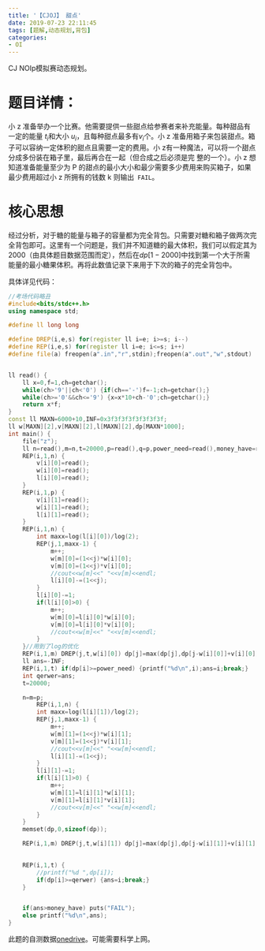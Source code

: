 ```yaml
---
title: '【CJOJ】 甜点'
date: 2019-07-23 22:11:45
tags: [题解,动态规划,背包]
categories:
- OI   
---
```


CJ NOIp模拟赛动态规划。

<!--more-->

# 题目详情：

小 z 准备举办一个比赛。他需要提供一些甜点给参赛者来补充能量。每种甜品有一定的能量 $t_i$和大小 $u_i$，且每种甜点最多有$v_i$个。小 z 准备用箱子来包装甜点。箱子可以容纳一定体积的甜点且需要一定的费用。小 z有一种魔法，可以将一个甜点分成多份装在箱子里，最后再合在一起（但合成之后必须是完
整的一个）。小 z 想知道准备能量至少为 P 的甜点的最小大小和最少需要多少费用来购买箱子，如果最少费用超过小 z 所拥有的钱数 k 则输出` FAIL`。

# 核心思想

经过分析，对于糖的能量与箱子的容量都为完全背包。只需要对糖和箱子做两次完全背包即可。这里有一个问题是，我们并不知道糖的最大体积，我们可以假定其为2000（由具体题目数据范围而定），然后在$dp[1-2000]$中找到第一个大于所需能量的最小糖果体积。再将此数值记录下来用于下次的箱子的完全背包中。

具体详见代码：

```cpp
//考场代码略丑
#include<bits/stdc++.h>
using namespace std;

#define ll long long

#define DREP(i,e,s) for(register ll i=e; i>=s; i--)
#define REP(i,e,s) for(register ll i=e; i<=s; i++)
#define file(a) freopen(a".in","r",stdin);freopen(a".out","w",stdout)


ll read() {
	ll x=0,f=1,ch=getchar();
	while(ch>'9'||ch<'0') {if(ch=='-')f=-1;ch=getchar();}
	while(ch>='0'&&ch<='9') {x=x*10+ch-'0';ch=getchar();}
	return x*f;
}
const ll MAXN=6000+10,INF=0x3f3f3f3f3f3f3f3f;
ll w[MAXN][2],v[MAXN][2],l[MAXN][2],dp[MAXN*1000];
int main() {
	file("z");
	ll n=read(),m=n,t=20000,p=read(),q=p,power_need=read(),money_have=read();
	REP(i,1,n) {
		v[i][0]=read();
		w[i][0]=read();
		l[i][0]=read();
	}
	REP(i,1,p) {
		v[i][1]=read();
		w[i][1]=read();
		l[i][1]=read();
	}
	REP(i,1,n) {
		int maxx=log(l[i][0])/log(2);
		REP(j,1,maxx-1) {
			m++;
			w[m][0]=(1<<j)*w[i][0];
			v[m][0]=(1<<j)*v[i][0];
			//cout<<w[m]<<" "<<v[m]<<endl;
			l[i][0]-=(1<<j);
		}
		l[i][0]-=1;
		if(l[i][0]>0) {
			m++;
			w[m][0]=l[i][0]*w[i][0];
			v[m][0]=l[i][0]*v[i][0];		
			//cout<<w[m]<<" "<<v[m]<<endl;
		}
	}//用到了log的优化
	REP(i,1,m) DREP(j,t,w[i][0]) dp[j]=max(dp[j],dp[j-w[i][0]]+v[i][0]);
	ll ans=-INF;
	REP(i,1,t) if(dp[i]>=power_need) {printf("%d\n",i);ans=i;break;}
	int qerwer=ans;
	t=20000;

	n=m=p;
		REP(i,1,n) {
		int maxx=log(l[i][1])/log(2);
		REP(j,1,maxx-1) {
			m++;
			w[m][1]=(1<<j)*w[i][1];
			v[m][1]=(1<<j)*v[i][1];
			//cout<<v[m]<<" "<<w[m]<<endl;
			l[i][1]-=(1<<j);
		}
		l[i][1]-=1;
		if(l[i][1]>0) {
			m++;
			w[m][1]=l[i][1]*w[i][1];
			v[m][1]=l[i][1]*v[i][1];		
			//cout<<v[m]<<" "<<w[m]<<endl;
		}
	}
	memset(dp,0,sizeof(dp));

	REP(i,1,m) DREP(j,t,w[i][1]) dp[j]=max(dp[j],dp[j-w[i][1]]+v[i][1]);

	
	REP(i,1,t) {
		//printf("%d ",dp[i]);
		if(dp[i]>=qerwer) {ans=i;break;}
	}


	if(ans>money_have) puts("FAIL");
	else printf("%d\n",ans);
}
```

此题的自测数据[onedrive](https://1drv.ms/f/s!AmkbL8SRgVRrge86PjqOwD4nuFyLYA)。可能需要科学上网。